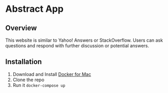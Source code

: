 # Abstract App

## Overview

This website is similar to Yahoo! Answers or StackOverflow. Users can ask
questions and respond with further discussion or potential answers.

## Installation

1. Download and Install [Docker for Mac](https://download.docker.com/mac/stable/Docker.dmg)
2. Clone the repo
3. Run it `docker-compose up`
